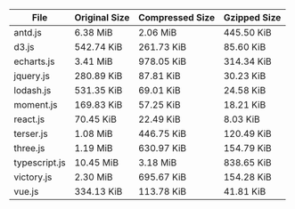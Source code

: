 | File | Original Size | Compressed Size | Gzipped Size |
| --- | --- | --- | --- |
| antd.js | 6.38 MiB | 2.06 MiB | 445.50 KiB |
| d3.js | 542.74 KiB | 261.73 KiB | 85.60 KiB |
| echarts.js | 3.41 MiB | 978.05 KiB | 314.34 KiB |
| jquery.js | 280.89 KiB | 87.81 KiB | 30.23 KiB |
| lodash.js | 531.35 KiB | 69.01 KiB | 24.58 KiB |
| moment.js | 169.83 KiB | 57.25 KiB | 18.21 KiB |
| react.js | 70.45 KiB | 22.49 KiB | 8.03 KiB |
| terser.js | 1.08 MiB | 446.75 KiB | 120.49 KiB |
| three.js | 1.19 MiB | 630.97 KiB | 154.79 KiB |
| typescript.js | 10.45 MiB | 3.18 MiB | 838.65 KiB |
| victory.js | 2.30 MiB | 695.67 KiB | 154.28 KiB |
| vue.js | 334.13 KiB | 113.78 KiB | 41.81 KiB |
